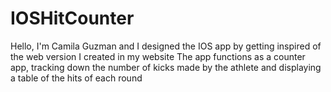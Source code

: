 # IOSHitCounter

Hello, I'm Camila Guzman and I designed the IOS app by getting inspired of the web version I created in my website
The app functions as a counter app, tracking down the number of kicks made by the athlete and displaying a table of the hits of each round
